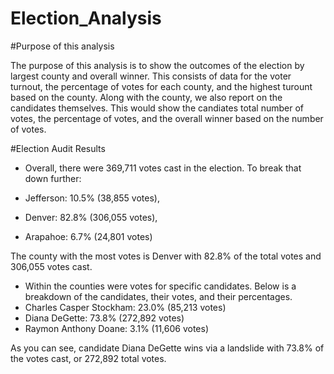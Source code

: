 # Election_Analysis

#Purpose of this analysis

The purpose of this analysis is to show the outcomes of the election by largest county and overall winner. This consists of data for the voter turnout, the percentage of votes for each county, and the highest turount based on the county. Along with the county, we also report on the candidates themselves. This would show the candiates total number of votes, the percentage of votes, and the overall winner based on the number of votes. 

#Election Audit Results

* Overall, there were 369,711 votes cast in the election. To break that down further:

* Jefferson: 10.5% (38,855 votes),
* Denver: 82.8% (306,055 votes), 
* Arapahoe: 6.7% (24,801 votes)

The county with the most votes is Denver with 82.8% of the total votes and 306,055 votes cast.

* Within the counties were votes for specific candidates. Below is a breakdown of the candidates, their votes, and their percentages.
* Charles Casper Stockham: 23.0% (85,213 votes)
* Diana DeGette: 73.8% (272,892 votes)
* Raymon Anthony Doane: 3.1% (11,606 votes)

As you can see, candidate Diana DeGette wins via a landslide with 73.8% of the votes cast, or 272,892 total votes.
